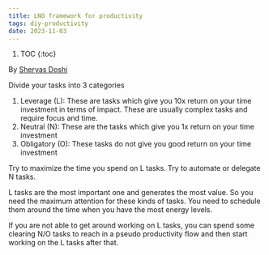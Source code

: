```yaml
---
title: LNO framework for productivity
tags: diy-productivity
date: 2023-11-03
---
```


1. TOC
{:toc}

By [Sheryas Doshi](https://twitter.com/shreyas)

Divide your tasks into 3 categories

1. Leverage (L): These are tasks which give you 10x return on your time investment in terms of impact. These are usually complex tasks and require focus and time.
2. Neutral (N): These are the tasks which give you 1x return on your time investment
3. Obligatory (O): These tasks do not give you good return on your time investment

Try to maximize the time you spend on L tasks. Try to automate or delegate N tasks.

L tasks are the most important one and generates the most value. So you need the maximum attention for these kinds of tasks. You need to schedule them around the time when you have the most energy levels.

If you are not able to get around working on L tasks, you can spend some clearing N/O tasks to reach in a pseudo productivity flow and then start working on the L tasks after that.
